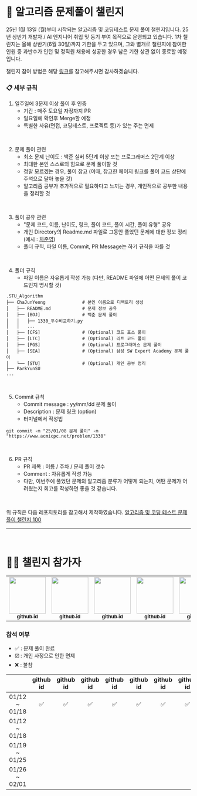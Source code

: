 # 💪 알고리즘 문제풀이 챌린지

25년 1월 13일 (월)부터 시작되는 알고리즘 및 코딩테스트 문제 풀이 챌린지입니다. 25년 상반기 개발자 / AI 엔지니어 취업 및 동기 부여 목적으로 운영되고 있습니다. 
1차 챌린지는 올해 상반기(6월 30일)까지 기한을 두고 있으며, 그와 별개로 챌린지에 참여한 인원 중 과반수가 인턴 및 정직원 채용에 성공한 경우 남은 기한 상관 없이 종료할 예정입니다.

챌린지 참여 방법은 해당 [링크](https://waytocse.tistory.com/59)를 참고해주시면 감사하겠습니다.

### 📋 세부 규칙

1. 일주일에 3문제 이상 풀이 후 인증
   - 기간 : 매주 토요일 자정까지 PR
   - 일요일에 확인후 Merge할 예정
   - 특별한 사유(면접, 코딩테스트, 프로젝트 등)가 있는 주는 면제
</br>

2. 문제 풀이 관련
   - 최소 문제 난이도 : 백준 실버 5단계 이상 또는 프로그래머스 2단계 이상
   - 최대한 본인 스스로의 힘으로 문제 풀이할 것
   - 정말 모르겠는 경우, 풀이 참고 (이때, 참고한 페이지 링크를 풀이 코드 상단에 주석으로 달아 놓을 것)
   - 알고리즘 공부가 추가적으로 필요하다고 느끼는 경우, 개인적으로 공부한 내용을 정리할 것
</br>

3. 풀이 공유 관련
   - "문제 코드, 이름, 난이도, 링크, 풀이 코드, 풀이 시간, 풀이 유형" 공유
   - 개인 Directory의 Readme.md 파일로 그동안 풀었던 문제에 대한 정보 정리 (예시 : [차준영](https://github.com/cjy8922/STU_Algorithm/tree/main/ChaJunYeong))
   - 폴더 규칙, 파일 이름, Commit, PR Message는 하기 규칙을 따를 것
</br>

4. 폴더 규칙
   - 파일 이름은 자유롭게 작성 가능 (다만, README 파일에 어떤 문제의 풀이 코드인지 명시할 것)
```
.STU_Algorithm
├── ChaJunYeong              # 본인 이름으로 디렉토리 생성
│   ├── README.md            # 문제 정보 공유
│   ├── [BOJ]                # 백준 문제 풀이
│   │   ├── 1330_두수비교하기.py
│   │   ...
│   ├── [CFS]                # (Optional) 코드 포스 풀이
│   ├── [LTC]                # (Optional) 리트 코드 풀이
│   ├── [PGS]                # (Optional) 프로그래머스 문제 풀이
│   ├── [SEA]                # (Optional) 삼성 SW Expert Academy 문제 풀이
│   └── [STU]                # (Optional) 개인 공부 정리
├── ParkYunSU
...
```
</br>
  
5. Commit 규칙
   - Commit message : yy/mm/dd 문제 풀이
   - Description : 문제 링크 (option)
   - 터미널에서 작성법
```
git commit -m "25/01/08 문제 풀이" -m "https://www.acmicpc.net/problem/1330"
```
</br>

6. PR 규칙
   - PR 제목 : 이름 / 주차 / 문제 풀이 갯수
   - Comment : 자유롭게 작성 가능
   - 다만, 이번주에 풀었던 문제의 알고리즘 분류가 어떻게 되는지, 어떤 문제가 어려웠는지 회고를 작성하면 좋을 것 같습니다.
</br>

위 규칙은 다음 레포지토리를 참고해서 제작하였습니다. [알고리즘 및 코딩 테스트 문제 풀이 챌린지 100](https://github.com/ellynhan/challenge100-codingtest-study)



--------
</br>

# 🧑‍💻 챌린지 참가자
<table>
  <tbody>
    <tr>
      <td align="center">
        <a href="https://github.com/hjey">
          <img src="https://github.com/user-attachments/assets/8b27768a-1353-4628-8827-58b3461838b4" width="100px;" alt=""/>
          <br /><sub><b>github id</b></sub>
        </a>
        <br />
      </td>
      <td align="center">
        <a href="https://github.com/PARKYUNSU">
          <img src="https://github.com/user-attachments/assets/d558530c-1de6-496a-a3ea-54dfc63350f8" width="100px;" alt=""/>
          <br /><sub><b>github id</b></sub>
        </a>
        <br />
      </td>
      <td align="center">
        <a href="https://github.com/MyoungJinSon">
          <img src="https://github.com/user-attachments/assets/251f2f91-c27c-41da-ab9b-689854d7313a" width="100px;" alt=""/>
          <br /><sub><b>github id</b></sub>
        </a>
        <br />
      </td>
      <td align="center">
        <a href="https://github.com/cjy8922">
          <img src="https://github.com/user-attachments/assets/9b5f566b-33bc-4d28-9c6d-411db8f11ffc" width="100px;" alt=""/>
          <br /><sub><b>github id</b></sub>
        </a>
        <br />
      </td>
             <td align="center">
        <a href="https://github.com/cjy8922">
          <img src="https://github.com/user-attachments/assets/9b5f566b-33bc-4d28-9c6d-411db8f11ffc" width="100px;" alt=""/>
          <br /><sub><b>github id</b></sub>
        </a>
        <br />
      </td>
             <td align="center">
        <a href="https://github.com/cjy8922">
          <img src="https://github.com/user-attachments/assets/9b5f566b-33bc-4d28-9c6d-411db8f11ffc" width="100px;" alt=""/>
          <br /><sub><b>github id</b></sub>
        </a>
        <br />
      </td>
      <td align="center">
        <a href="https://github.com/cjy8922">
          <img src="https://github.com/user-attachments/assets/9b5f566b-33bc-4d28-9c6d-411db8f11ffc" width="100px;" alt=""/>
          <br /><sub><b>github id</b></sub>
        </a>
        <br />
      </td>
    </tr>
  </tbody>
</table>


### 참석 여부
- ✅ : 문제 풀이 완료
- ☑️ : 개인 사정으로 인한 면제
- ❌ : 불참

||github id|github id|github id|github id|github id|github id|github id|
|:---:|:---:|:---:|:---:|:---:|:---:|:---:|:---:|
|01/12 ~ 01/18|✅|✅|✅|✅|✅|✅|✅|
|01/12 ~ 01/18||||||||
|01/19 ~ 01/25||||||||
|01/26 ~ 02/01||||||||


